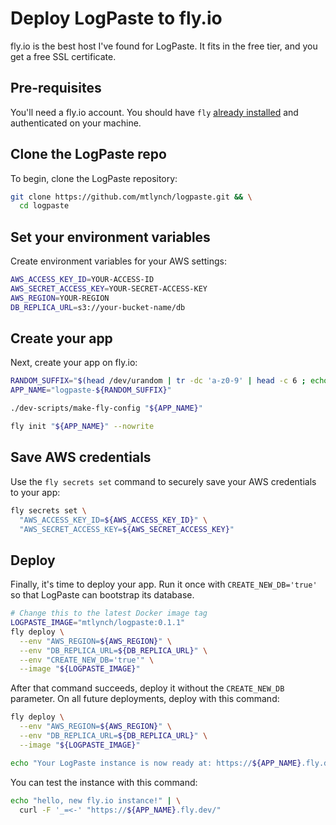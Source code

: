 # Deploy LogPaste to fly.io

fly.io is the best host I've found for LogPaste. It fits in the free tier, and you get a free SSL certificate.

## Pre-requisites

You'll need a fly.io account. You should have `fly` [already installed](https://fly.io/docs/fly/installing/) and authenticated on your machine.

## Clone the LogPaste repo

To begin, clone the LogPaste repository:

```bash
git clone https://github.com/mtlynch/logpaste.git && \
  cd logpaste
```

## Set your environment variables

Create environment variables for your AWS settings:

```bash
AWS_ACCESS_KEY_ID=YOUR-ACCESS-ID
AWS_SECRET_ACCESS_KEY=YOUR-SECRET-ACCESS-KEY
AWS_REGION=YOUR-REGION
DB_REPLICA_URL=s3://your-bucket-name/db
```

## Create your app

Next, create your app on fly.io:

```bash
RANDOM_SUFFIX="$(head /dev/urandom | tr -dc 'a-z0-9' | head -c 6 ; echo '')"
APP_NAME="logpaste-${RANDOM_SUFFIX}"

./dev-scripts/make-fly-config "${APP_NAME}"

fly init "${APP_NAME}" --nowrite
```

## Save AWS credentials

Use the `fly secrets set` command to securely save your AWS credentials to your app:

```bash
fly secrets set \
  "AWS_ACCESS_KEY_ID=${AWS_ACCESS_KEY_ID}" \
  "AWS_SECRET_ACCESS_KEY=${AWS_SECRET_ACCESS_KEY}"
```

## Deploy

Finally, it's time to deploy your app. Run it once with `CREATE_NEW_DB='true'` so that LogPaste can bootstrap its database.

```bash
# Change this to the latest Docker image tag
LOGPASTE_IMAGE="mtlynch/logpaste:0.1.1"
fly deploy \
  --env "AWS_REGION=${AWS_REGION}" \
  --env "DB_REPLICA_URL=${DB_REPLICA_URL}" \
  --env "CREATE_NEW_DB='true'" \
  --image "${LOGPASTE_IMAGE}"
```

After that command succeeds, deploy it without the `CREATE_NEW_DB` parameter. On all future deployments, deploy with this command:

```bash
fly deploy \
  --env "AWS_REGION=${AWS_REGION}" \
  --env "DB_REPLICA_URL=${DB_REPLICA_URL}" \
  --image "${LOGPASTE_IMAGE}"

echo "Your LogPaste instance is now ready at: https://${APP_NAME}.fly.dev/"
```

You can test the instance with this command:

```bash
echo "hello, new fly.io instance!" | \
  curl -F '_=<-' "https://${APP_NAME}.fly.dev/"
```

